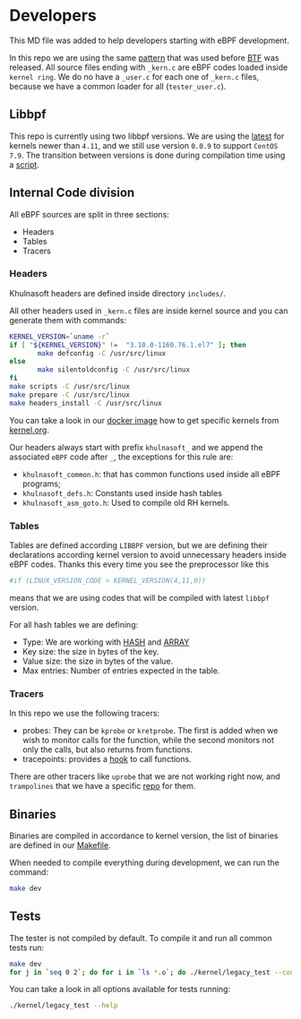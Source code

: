 # Developers

This MD file was added to help developers starting with eBPF development.

In this repo we are using the same [pattern](https://elixir.bootlin.com/linux/v4.20.17/source/samples/bpf) that was used before
[BTF](https://docs.kernel.org/bpf/btf.html) was released. All source files ending with `_kern.c` are eBPF codes
loaded inside `kernel ring`. We do no have a `_user.c` for each one of `_kern.c` files, because we have a common loader for
all (`tester_user.c`).

## Libbpf

This repo is currently using two libbpf versions. We are using the [latest](https://github.com/khulnasoft-lab/libbpf) for kernels newer
than `4.11`, and we still use version `0.0.9` to support `CentOS 7.9`. The transition between versions is done during compilation
time using a [script](https://github.com/khulnasoft-lab/kernel-collector/blob/master/.dockerfiles/change_libbpf.sh).

## Internal Code division

All eBPF sources are split in three sections:

-  Headers
-  Tables
-  Tracers


### Headers

Khulnasoft headers are defined inside directory `includes/`.

All other headers used in `_kern.c` files are inside kernel source and you can generate them with commands:

```sh
KERNEL_VERSION=`uname -r`
if [ "${KERNEL_VERSION}" !=  "3.10.0-1160.76.1.el7" ]; then
       make defconfig -C /usr/src/linux
else
       make silentoldconfig -C /usr/src/linux
fi   
make scripts -C /usr/src/linux
make prepare -C /usr/src/linux
make headers_install -C /usr/src/linux
```

You can take a look in our [docker image](https://github.com/khulnasoft-lab/kernel-collector/blob/master/Dockerfile.glibc.generic) how
to get specific kernels from [kernel.org](https://kernel.org/).

Our headers always start with prefix `khulnasoft_` and we append the associated `eBPF` code after `_`, the exceptions for this rule
are:

- `khulnasoft_common.h`: that has common functions used inside all eBPF programs;
- `khulnasoft_defs.h`: Constants used inside hash tables
- `khulnasoft_asm_goto.h`: Used to compile old RH kernels.

### Tables

Tables are defined according `LIBBPF` version, but we are defining their declarations according kernel version to avoid
unnecessary headers inside eBPF codes. Thanks this every time you see the preprocessor like this

```sh
#if (LINUX_VERSION_CODE > KERNEL_VERSION(4,11,0))
```

means that we are using codes that will be compiled with latest `libbpf` version.


For all hash tables we are defining:

- Type: We are working with [HASH](https://docs.kernel.org/bpf/map_hash.html) and  [ARRAY](https://docs.kernel.org/bpf/map_array.html)
- Key size: the size in bytes of the key.
- Value size: the size in bytes of the value.
- Max entries: Number of entries expected in the table.

### Tracers

In this repo we use the following tracers:

- probes: They can be `kprobe` or `kretprobe`. The first is added when we wish to monitor calls for the function, while the second
monitors not only the calls, but also returns from functions.
- tracepoints: provides a [hook](https://docs.kernel.org/trace/tracepoints.html) to call functions.

There are other tracers like `uprobe` that we are not working right now, and `trampolines` that we have a specific 
[repo](https://github.com/khulnasoft-lab/ebpf-co-re) for them.

## Binaries

Binaries are compiled in accordance to kernel version, the list of binaries are defined in our 
[Makefile](https://github.com/khulnasoft-lab/kernel-collector/blob/84e70d0ae83cc91fee59053459eff84f9077d2c5/kernel/Makefile#L66-L88).

When needed to compile everything during development, we can run the command:

```sh
make dev
```

## Tests

The tester is not compiled by default. To compile it and run all common tests run:

```sh
make dev
for j in `seq 0 2`; do for i in `ls *.o`; do ./kernel/legacy_test --content --pid $j --load-binary $i --log-path $i_pid$i.txt; 2>> err >> out; done; done
```

You can take a look in all options available for tests running:

```sh
./kernel/legacy_test --help
```

